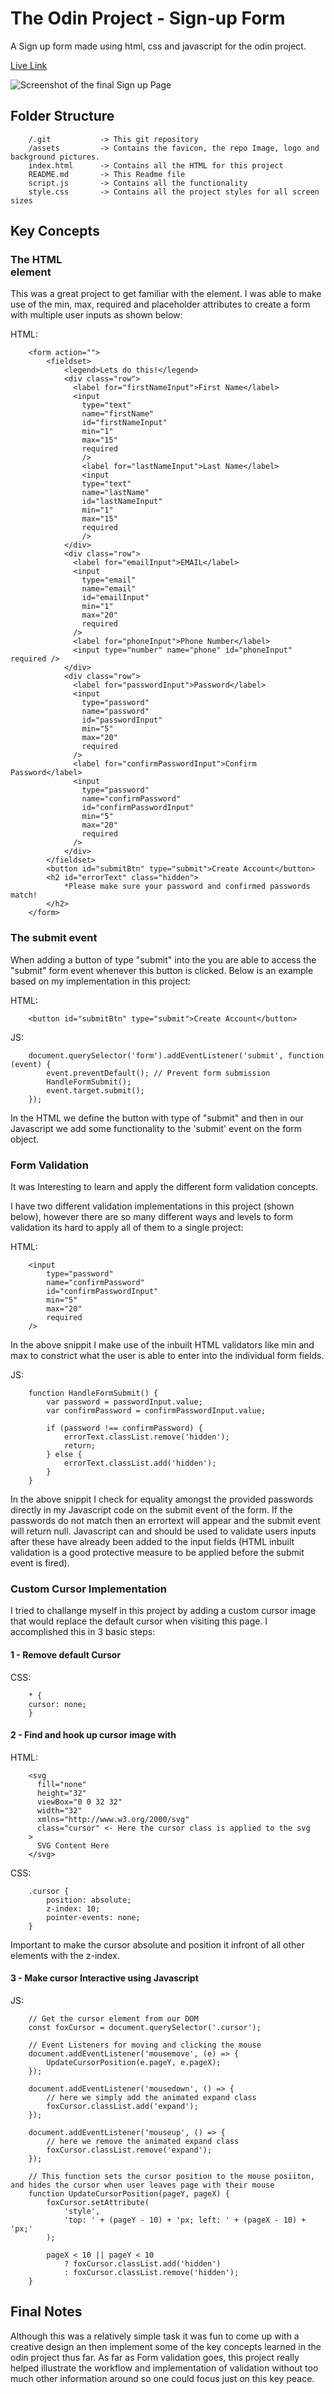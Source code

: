 # The Odin Project - Sign-up Form

A Sign up form made using html, css and javascript for the odin project.

[Live Link](https://antonharbers.github.io/Odin_Form/)

![Screenshot of the final Sign up Page](/assets/repoImage.png)

## Folder Structure

```
    /.git           -> This git repository
    /assets         -> Contains the favicon, the repo Image, logo and background pictures.
    index.html      -> Contains all the HTML for this project
    README.md       -> This Readme file
    script.js       -> Contains all the functionality
    style.css       -> Contains all the project styles for all screen sizes
```

## Key Concepts

### The HTML <form> element

This was a great project to get familiar with the <form> element. I was able to make use of the min, max, required and placeholder attributes to create a form with multiple user inputs as shown below:

HTML:

```
    <form action="">
        <fieldset>
            <legend>Lets do this!</legend>
            <div class="row">
              <label for="firstNameInput">First Name</label>
              <input
                type="text"
                name="firstName"
                id="firstNameInput"
                min="1"
                max="15"
                required
                />
                <label for="lastNameInput">Last Name</label>
                <input
                type="text"
                name="lastName"
                id="lastNameInput"
                min="1"
                max="15"
                required
                />
            </div>
            <div class="row">
              <label for="emailInput">EMAIL</label>
              <input
                type="email"
                name="email"
                id="emailInput"
                min="1"
                max="20"
                required
              />
              <label for="phoneInput">Phone Number</label>
              <input type="number" name="phone" id="phoneInput" required />
            </div>
            <div class="row">
              <label for="passwordInput">Password</label>
              <input
                type="password"
                name="password"
                id="passwordInput"
                min="5"
                max="20"
                required
              />
              <label for="confirmPasswordInput">Confirm Password</label>
              <input
                type="password"
                name="confirmPassword"
                id="confirmPasswordInput"
                min="5"
                max="20"
                required
              />
            </div>
        </fieldset>
        <button id="submitBtn" type="submit">Create Account</button>
        <h2 id="errorText" class="hidden">
            *Please make sure your password and confirmed passwords match!
        </h2>
    </form>
```

### The submit event

When adding a button of type "submit" into the <form> you are able to access the "submit" form event whenever this button is clicked. Below is an example based on my implementation in this project:

HTML:

```
    <button id="submitBtn" type="submit">Create Account</button>
```

JS:

```
    document.querySelector('form').addEventListener('submit', function (event) {
        event.preventDefault(); // Prevent form submission
        HandleFormSubmit();
        event.target.submit();
    });
```

In the HTML we define the button with type of "submit" and then in our Javascript we add some functionality to the 'submit' event on the form object.

### Form Validation

It was Interesting to learn and apply the different form validation concepts.

I have two different validation implementations in this project (shown below), however there are so many different ways and levels to form validation its hard to apply all of them to a single project:

HTML:

```
    <input
        type="password"
        name="confirmPassword"
        id="confirmPasswordInput"
        min="5"
        max="20"
        required
    />
```

In the above snippit I make use of the inbuilt HTML validators like min and max to constrict what the user is able to enter into the individual form fields.

JS:

```
    function HandleFormSubmit() {
        var password = passwordInput.value;
        var confirmPassword = confirmPasswordInput.value;

        if (password !== confirmPassword) {
            errorText.classList.remove('hidden');
            return;
        } else {
            errorText.classList.add('hidden');
        }
    }

```

In the above snippit I check for equality amongst the provided passwords directly in my Javascript code on the submit event of the form. If the passwords do not match then an errortext will appear and the submit event will return null. Javascript can and should be used to validate users inputs after these have already been added to the input fields (HTML inbuilt validation is a good protective measure to be applied before the submit event is fired).

### Custom Cursor Implementation

I tried to challange myself in this project by adding a custom cursor image that would replace the default cursor when visiting this page. I accomplished this in 3 basic steps:

#### 1 - Remove default Cursor

CSS:

```
    * {
    cursor: none;
    }
```

#### 2 - Find and hook up cursor image with <img>

HTML:

```
    <svg
      fill="none"
      height="32"
      viewBox="0 0 32 32"
      width="32"
      xmlns="http://www.w3.org/2000/svg"
      class="cursor" <- Here the cursor class is applied to the svg
    >
      SVG Content Here
    </svg>
```

CSS:

```
    .cursor {
        position: absolute;
        z-index: 10;
        pointer-events: none;
    }
```

Important to make the cursor absolute and position it infront of all other elements with the z-index.

#### 3 - Make cursor Interactive using Javascript

JS:

```
    // Get the cursor element from our DOM
    const foxCursor = document.querySelector('.cursor');

    // Event Listeners for moving and clicking the mouse
    document.addEventListener('mousemove', (e) => {
        UpdateCursorPosition(e.pageY, e.pageX);
    });

    document.addEventListener('mousedown', () => {
        // here we simply add the animated expand class
        foxCursor.classList.add('expand');
    });

    document.addEventListener('mouseup', () => {
        // here we remove the animated expand class
        foxCursor.classList.remove('expand');
    });

    // This function sets the cursor position to the mouse posiiton, and hides the cursor when user leaves page with their mouse
    function UpdateCursorPosition(pageY, pageX) {
        foxCursor.setAttribute(
            'style',
            'top: ' + (pageY - 10) + 'px; left: ' + (pageX - 10) + 'px;'
        );

        pageX < 10 || pageY < 10
            ? foxCursor.classList.add('hidden')
            : foxCursor.classList.remove('hidden');
    }
```

## Final Notes

Although this was a relatively simple task it was fun to come up with a creative design an then implement some of the key concepts learned in the odin project thus far. As far as Form validation goes, this project really helped illustrate the workflow and implementation of validation without too much other information around so one could focus just on this key peace.
